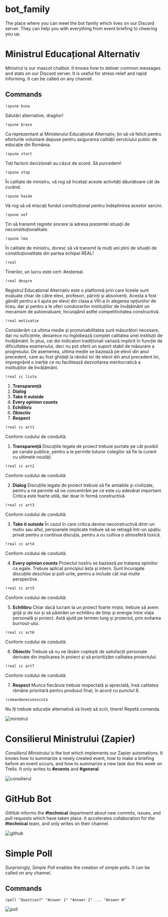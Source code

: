 # bot_family

The place where you can meet the bot family which lives on our Discord server. They can help you with everything from event briefing to cheering you up.

# Ministrul Educațional Alternativ

_Ministrul_ is our mascot chatbot. It knows how to deliver common messages and stats on our Discord server. It is useful for stress relief and rapid informing. It can be called on any channel.

## Commands

`!spune buna`

Salutări alternative, dragilor!

`!spune bravo`

Ca reprezentant al Ministerului Educațional Alternativ, țin să vă felicit pentru eforturile voluntare depuse pentru asigurarea calității serviciului public de educație din România.

`!spune start`

Toți factorii decizionali au căzut de acord. Să purcedem!

`!spune stop`

În calitate de ministru, vă rog să încetați aceste activități dăunătoare cât de curând.

`!spune haide`

Vă rog să vă mișcați fundul constituțional pentru îndeplinirea acestor sarcini.

`!spune oof`

Țin să transmit regrete sincere la adresa prezentei situații de neconstituționalitate.

`!spune lma`

În calitate de ministru, doresc să vă transmit la mulți ani plini de situații de constituționalitate din partea echipei REAL!

`!real`

Tinerilor, un lucru este cert: #estereal.

`!real despre`

Registrul Educațional Alternativ este o platformă prin care liceele sunt evaluate chiar de către elevi, profesori, părinți și absolvenți. Acesta a fost gândit pentru a îi ajuta pe elevii din clasa a VIII-a în alegerea opțiunilor de liceu, dar și pentru a le oferi conducerilor instituțiilor de învățământ un mecanism de autoevaluare, încurajând astfel competitivitatea constructivă.

`!real motivatie`

Considerăm ca ultima medie și promovabilitatea sunt măsurători necesare, dar nu suficiente, deoarece nu înglobează complet calitatea unei instituții de învățământ. În plus, cei doi indicatori tradiționali variază implicit în funcție de dificultatea examenului, deci nu pot oferii un suport stabil de măsurare a progresului. De asemenea, ultima medie se bazează pe elevii din anul precedent, care au fost ghidați la rândul lor de elevii din anul precedent lor, impregnând o inerție ce nu facilitează dezvoltarea meritocratică a instituțiilor de învățământ.

`!real cc lista`

1. **Transparență**
2. **Dialog**
3. **Take it outside**
4. **Every opinion counts**
5. **Echilibru**
6. **Obiectiv**
7. **Respect**

`!real cc art1`

Conform codului de conduită:

1. **Transparență** Discuțiile legate de proiect trebuie purtate pe cât posibil pe canale publice, pentru a le permite tuturor colegilor să fie la curent cu ultimele noutăți.

`!real cc art2`

Conform codului de conduită:

2. **Dialog** Discuțiile legate de proiect trebuie să fie amiabile și civilizate, pentru a ne permite să ne concentrăm pe ce este cu adevărat important. Critica este foarte utilă, dar doar în formă constructivă.
      
`!real cc art3`

Conform codului de conduită:

3. **Take it outside** În cazul în care critica devine neconstructivă dintr-un motiv sau altul, persoanele implicate trebuie să se retragă într-un spațiu privat pentru a continua discuția, pentru a nu cultiva o atmosferă toxică.

`!real cc art4`

Conform codului de conduită:

4. **Every opinion counts** Proiectul nostru se bazează pe tratarea opiniilor ca egale. Trebuie aplicat principiul ăsta și intern. Sunt încurajate discuțiile deschise și poll-urile, pentru a include cât mai multe perspective.

`!real cc art5`

Conform codului de conduită:

5. **Echilibru** Chiar dacă lucram la un proiect foarte mișto, trebuie să avem grijă și de noi și să păstrăm un echilibru de timp și energie între viața personală și proiect. Astă ajută pe termen lung și proiectul, prin evitarea burnout-ului.

`!real cc art6`

Conform codului de conduită:

6. **Obiectiv** Trebuie să nu ne lăsăm copleșiți de satisfacții personale derivate din implicarea în proiect și să prioritizăm calitatea proiectului.

`!real cc art7`

Conform codului de conduită:

7. **Respect** Munca fiecăruia trebuie respectată și apreciată, însă calitatea rămâne prioritară pentru produsul final, în acord cu punctul 6.

`!comandanecunoscuta`

Nu îți trebuie educație alternativă să înveți să scrii, tinere! Repetă comanda.

![ministrul](https://github.com/paubric/real/blob/master/bot_family/ministrul.jpg)

# Consilierul Ministrului (Zapier)

_Consilierul Ministrului_ is the bot which implements our Zapier automations. It knows how to summarize a newly created event, how to make a briefing before an event occurs, and how to summarize a new task due this week on Trello. It only writes to **#events** and **#general**.

![consilierul](https://github.com/paubric/real/blob/master/bot_family/consilierul.jpg)

# GitHub Bot

_GitHub_ informs the **#technical** department about new commits, issues, and pull requests which have taken place. It accelerates collaboration for the **#technical** team, and only writes on their channel.

![github](https://github.com/paubric/real/blob/master/bot_family/github.jpg)

# Simple Poll

Surprisingly, _Simple Poll_ enables the creation of simple polls. It can be called on any channel.

## Commands

`/poll "Question?" "Answer 1" "Answer 2" ... "Answer N"`

![poll](https://github.com/paubric/real/blob/master/bot_family/poll.jpg)
